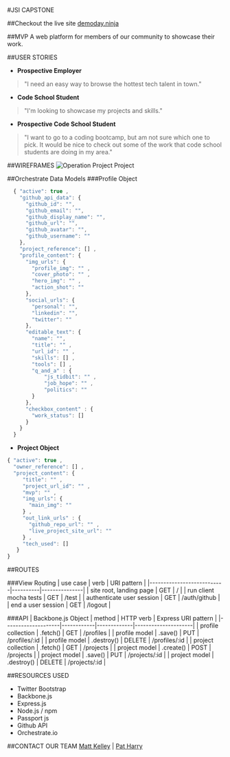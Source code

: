 #JSI CAPSTONE

##Checkout the live site
[demoday.ninja](http://DemoDay.ninja)

##MVP
A web platform for members of our community to showcase their work.

##USER STORIES
* **Prospective Employer**
>"I need an easy way to browse the hottest tech talent in town."

* **Code School Student**
>"I'm looking to showcase my projects and skills."

* **Prospective Code School Student**
>"I want to go to a coding bootcamp, but am not sure which one to pick.
>It would be nice to check out some of the work that code school students are doing in my area."

##WIREFRAMES
![Operation Project Project](http://i.imgur.com/VM7hCLq.png)

##Orchestrate Data Models
###Profile Object
```javascript
  { "active": true ,
    "github_api_data": {
      "github_id": "",
      "github_email": "",
      "github_display_name": "",
      "github_url": "",
      "github_avatar": "",
      "github_username": ""
    },
    "project_reference": [] ,
    "profile_content": {
      "img_urls": {
        "profile_img": "" ,
        "cover_photo": "" ,
        "hero_img": "" ,
        "action_shot": ""
      },
      "social_urls": {
        "personal": "",
        "linkedin": "",
        "twitter": ""
      },
      "editable_text": {
        "name": "",
        "title": "" ,
        "url_id": "" ,
        "skills": [] ,
        "tools": [] ,
        "q_and_a" : {
            "js_tidbit": "" ,
            "job_hope": "" ,
            "politics": ""
        }
      },
      "checkbox_content" : {
        "work_status": []
      }
    }
  }
```
* **Project Object**
```javascript
{ "active": true ,
  "owner_reference": [] ,
  "project_content": {
     "title": "" ,
     "project_url_id": "" ,
     "mvp": "" ,
     "img_urls": {
       "main_img": ""
     } ,
     "out_link_urls" : {
       "github_repo_url": "" ,
       "live_project_site_url": ""
     } ,
     "tech_used": []
   }
}
```

##ROUTES

###View Routing
| use case                  | verb     | URI pattern   |
|---------------------------|----------|---------------|
| site root, landing page   | GET      | /             |
| run client mocha tests    | GET      | /test         |
| authenticate user session | GET      | /auth/github  |
| end a user session        | GET      | /logout       |

###API
| Backbone.js Object | method     | HTTP verb   | Express URI pattern |
|--------------------|------------|-------------|---------------------|
| profile collection | .fetch()   | GET         | /profiles           |
| profile model      | .save()    | PUT         | /profiles/:id       |
| profile model      | .destroy() | DELETE      | /profiles/:id       |
| project collection | .fetch()   | GET         | /projects           |
| project model      | .create()  | POST        | /projects           |
| project model      | .save()    | PUT         | /projects/:id       |
| project model      | .destroy() | DELETE      | /projects/:id       |

##RESOURCES USED
* Twitter Bootstrap
* Backbone.js
* Express.js
* Node.js / npm
* Passport js
* Github API
* Orchestrate.io

##CONTACT OUR TEAM
[Matt Kelley](https://github.com/mkelley2)
|
[Pat Harry](http://patrickharry.com)
